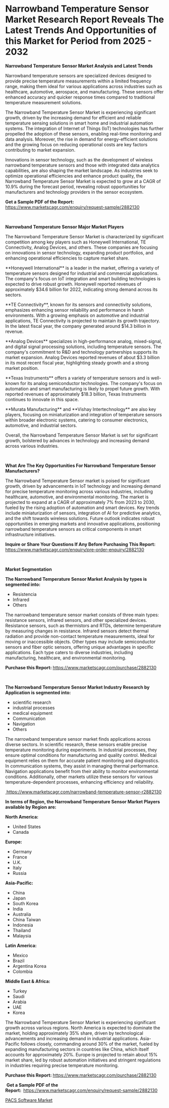 <p><h1>Narrowband Temperature Sensor Market Research Report Reveals The Latest Trends And Opportunities of this Market for Period from 2025 - 2032</h1></p><p><strong>Narrowband Temperature Sensor Market Analysis and Latest Trends</strong></p>
<p><p>Narrowband temperature sensors are specialized devices designed to provide precise temperature measurements within a limited frequency range, making them ideal for various applications across industries such as healthcare, automotive, aerospace, and manufacturing. These sensors offer enhanced accuracy and quicker response times compared to traditional temperature measurement solutions.</p><p>The Narrowband Temperature Sensor Market is experiencing significant growth, driven by the increasing demand for efficient and reliable temperature sensing solutions in smart home and industrial automation systems. The integration of Internet of Things (IoT) technologies has further propelled the adoption of these sensors, enabling real-time monitoring and data analysis. Moreover, the rise in demand for energy-efficient solutions and the growing focus on reducing operational costs are key factors contributing to market expansion.</p><p>Innovations in sensor technology, such as the development of wireless narrowband temperature sensors and those with integrated data analytics capabilities, are also shaping the market landscape. As industries seek to optimize operational efficiencies and enhance product quality, the Narrowband Temperature Sensor Market is expected to grow at a CAGR of 10.9% during the forecast period, revealing robust opportunities for manufacturers and technology providers in the sensor ecosystem.</p></p>
<p><strong>Get a Sample PDF of the Report:&nbsp;</strong> <a href="https://www.marketscagr.com/enquiry/request-sample/2882130?utm_campaign=2637&utm_medium=2&utm_source=Github&utm_content=ia&utm_term=12032025&utm_id=narrowband-temperature-sensor">https://www.marketscagr.com/enquiry/request-sample/2882130</a></p>
<p>&nbsp;</p>
<p><strong>Narrowband Temperature Sensor Major Market Players</strong></p>
<p><p>The Narrowband Temperature Sensor Market is characterized by significant competition among key players such as Honeywell International, TE Connectivity, Analog Devices, and others. These companies are focusing on innovations in sensor technology, expanding product portfolios, and enhancing operational efficiencies to capture market share.</p><p>**Honeywell International** is a leader in the market, offering a variety of temperature sensors designed for industrial and commercial applications. The company's focus on IoT integration and smart building technologies is expected to drive robust growth. Honeywell reported revenues of approximately $34.6 billion for 2022, indicating strong demand across its sectors.</p><p>**TE Connectivity**, known for its sensors and connectivity solutions, emphasizes enhancing sensor reliability and performance in harsh environments. With a growing emphasis on automotive and industrial applications, TE Connectivity is projected to maintain its growth trajectory. In the latest fiscal year, the company generated around $14.3 billion in revenue.</p><p>**Analog Devices** specializes in high-performance analog, mixed-signal, and digital signal processing solutions, including temperature sensors. The company's commitment to R&D and technology partnerships supports its market expansion. Analog Devices reported revenues of about $3.3 billion in its most recent fiscal year, highlighting steady growth and a strong market position.</p><p>**Texas Instruments** offers a variety of temperature sensors and is well-known for its analog semiconductor technologies. The company's focus on automation and smart manufacturing is likely to propel future growth. With reported revenues of approximately $18.3 billion, Texas Instruments continues to innovate in this space.</p><p>**Murata Manufacturing** and **Vishay Intertechnology** are also key players, focusing on miniaturization and integration of temperature sensors within broader electronic systems, catering to consumer electronics, automotive, and industrial sectors.</p><p>Overall, the Narrowband Temperature Sensor Market is set for significant growth, bolstered by advances in technology and increasing demand across various industries.</p></p>
<p>&nbsp;</p>
<p><strong>What Are The Key Opportunities For Narrowband Temperature Sensor Manufacturers?</strong></p>
<p><p>The Narrowband Temperature Sensor market is poised for significant growth, driven by advancements in IoT technology and increasing demand for precise temperature monitoring across various industries, including healthcare, automotive, and environmental monitoring. The market is projected to expand at a CAGR of approximately 7% from 2023 to 2030, fueled by the rising adoption of automation and smart devices. Key trends include miniaturization of sensors, integration of AI for predictive analytics, and the shift towards wireless solutions. Future outlook indicates robust opportunities in emerging markets and innovative applications, positioning narrowband temperature sensors as critical components in smart infrastructure initiatives.</p></p>
<p><strong>Inquire or Share Your Questions If Any Before Purchasing This Report:</strong> <a href="https://www.marketscagr.com/enquiry/pre-order-enquiry/2882130?utm_campaign=2637&utm_medium=2&utm_source=Github&utm_content=ia&utm_term=12032025&utm_id=narrowband-temperature-sensor">https://www.marketscagr.com/enquiry/pre-order-enquiry/2882130</a></p>
<p>&nbsp;</p>
<p><strong>Market Segmentation</strong></p>
<p><strong>The Narrowband Temperature Sensor Market Analysis by types is segmented into:</strong></p>
<p><ul><li>Resistencia</li><li>Infrared</li><li>Others</li></ul></p>
<p><p>The narrowband temperature sensor market consists of three main types: resistance sensors, infrared sensors, and other specialized devices. Resistance sensors, such as thermistors and RTDs, determine temperature by measuring changes in resistance. Infrared sensors detect thermal radiation and provide non-contact temperature measurements, ideal for moving or inaccessible objects. Other types may include semiconductor sensors and fiber optic sensors, offering unique advantages in specific applications. Each type caters to diverse industries, including manufacturing, healthcare, and environmental monitoring.</p></p>
<p><strong>Purchase this Report:&nbsp;</strong><a href="https://www.marketscagr.com/purchase/2882130?utm_campaign=2637&utm_medium=2&utm_source=Github&utm_content=ia&utm_term=12032025&utm_id=narrowband-temperature-sensor">https://www.marketscagr.com/purchase/2882130</a></p>
<p>&nbsp;</p>
<p><strong>The Narrowband Temperature Sensor Market Industry Research by Application is segmented into:</strong></p>
<p><ul><li>scientific research</li><li>industrial processes</li><li>medical equipment</li><li>Communication</li><li>Navigation</li><li>Others</li></ul></p>
<p><p>The narrowband temperature sensor market finds applications across diverse sectors. In scientific research, these sensors enable precise temperature monitoring during experiments. In industrial processes, they ensure optimal conditions for manufacturing and quality control. Medical equipment relies on them for accurate patient monitoring and diagnostics. In communication systems, they assist in managing thermal performance. Navigation applications benefit from their ability to monitor environmental conditions. Additionally, other markets utilize these sensors for various temperature-dependent processes, enhancing efficiency and reliability.</p></p>
<p><a href="https://www.marketscagr.com/narrowband-temperature-sensor-r2882130?utm_campaign=2637&utm_medium=2&utm_source=Github&utm_content=ia&utm_term=12032025&utm_id=narrowband-temperature-sensor">&nbsp;https://www.marketscagr.com/narrowband-temperature-sensor-r2882130</a></p>
<p><strong>In terms of Region, the Narrowband Temperature Sensor Market Players available by Region are:</strong></p>
<p>
    <p> <strong> North America: </strong>
        <ul>
            <li>United States</li>
            <li>Canada</li>
        </ul>
        </p> 
    <p> <strong> Europe: </strong>
        <ul>
            <li>Germany</li>
            <li>France</li>
            <li>U.K.</li>
            <li>Italy</li>
            <li>Russia</li>
        </ul>
        </p> 
    <p> <strong> Asia-Pacific: </strong>
        <ul>
            <li>China</li>
            <li>Japan</li>
            <li>South Korea</li>
            <li>India</li>
            <li>Australia</li>
            <li>China Taiwan</li>
            <li>Indonesia</li>
            <li>Thailand</li>
            <li>Malaysia</li>
        </ul>
        </p> 
    <p> <strong> Latin America: </strong>
        <ul>
            <li>Mexico</li>
            <li>Brazil</li>
            <li>Argentina Korea</li>
            <li>Colombia</li>
        </ul>
        </p> 
    <p> <strong> Middle East & Africa: </strong>
        <ul>
            <li>Turkey</li>
            <li>Saudi</li>
            <li>Arabia</li>
            <li>UAE</li>
            <li>Korea</li>
        </ul>
    </p>
    </p>
<p><p>The Narrowband Temperature Sensor Market is experiencing significant growth across various regions. North America is expected to dominate the market, holding approximately 35% share, driven by technological advancements and increasing demand in industrial applications. Asia-Pacific follows closely, commanding around 30% of the market, fueled by expanding manufacturing sectors in countries like China, which itself accounts for approximately 20%. Europe is projected to retain about 15% market share, led by robust automation initiatives and stringent regulations in industries requiring precise temperature monitoring.</p></p>
<p><strong>Purchase this Report: </strong><a href="https://www.marketscagr.com/purchase/2882130?utm_campaign=2637&utm_medium=2&utm_source=Github&utm_content=ia&utm_term=12032025&utm_id=narrowband-temperature-sensor">https://www.marketscagr.com/purchase/2882130</a></p>
<p>&nbsp;<strong>Get a Sample PDF of the Report:&nbsp;&nbsp;</strong><a href="https://www.marketscagr.com/enquiry/request-sample/2882130?utm_campaign=2637&utm_medium=2&utm_source=Github&utm_content=ia&utm_term=12032025&utm_id=narrowband-temperature-sensor">https://www.marketscagr.com/enquiry/request-sample/2882130</a></p>
<p><strong></strong></p>
<p><p><a href="https://github.com/ovtkosle/Market-Research-Report-List-1/blob/main/pacs-software-market.md?utm_campaign=2637&utm_medium=2&utm_source=Github&utm_content=ia&utm_term=12032025&utm_id=narrowband-temperature-sensor">PACS Software Market</a></p></p>